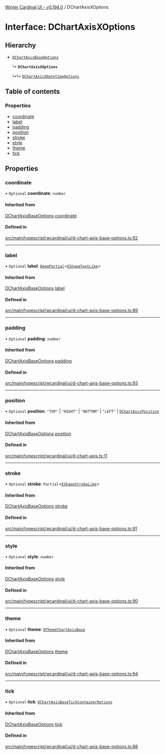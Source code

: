 [Winter Cardinal UI - v0.194.0](../index.md) / DChartAxisXOptions

# Interface: DChartAxisXOptions

## Hierarchy

- [`DChartAxisBaseOptions`](DChartAxisBaseOptions.md)

  ↳ **`DChartAxisXOptions`**

  ↳↳ [`DChartAxisXDatetimeOptions`](DChartAxisXDatetimeOptions.md)

## Table of contents

### Properties

- [coordinate](DChartAxisXOptions.md#coordinate)
- [label](DChartAxisXOptions.md#label)
- [padding](DChartAxisXOptions.md#padding)
- [position](DChartAxisXOptions.md#position)
- [stroke](DChartAxisXOptions.md#stroke)
- [style](DChartAxisXOptions.md#style)
- [theme](DChartAxisXOptions.md#theme)
- [tick](DChartAxisXOptions.md#tick)

## Properties

### coordinate

• `Optional` **coordinate**: `number`

#### Inherited from

[DChartAxisBaseOptions](DChartAxisBaseOptions.md).[coordinate](DChartAxisBaseOptions.md#coordinate)

#### Defined in

[src/main/typescript/wcardinal/ui/d-chart-axis-base-options.ts:92](https://github.com/winter-cardinal/winter-cardinal-ui/blob/v0.194.0/src/main/typescript/wcardinal/ui/d-chart-axis-base-options.ts#L92)

___

### label

• `Optional` **label**: [`DeepPartial`](../index.md#deeppartial)<[`EShapeTextLike`](EShapeTextLike.md)\>

#### Inherited from

[DChartAxisBaseOptions](DChartAxisBaseOptions.md).[label](DChartAxisBaseOptions.md#label)

#### Defined in

[src/main/typescript/wcardinal/ui/d-chart-axis-base-options.ts:89](https://github.com/winter-cardinal/winter-cardinal-ui/blob/v0.194.0/src/main/typescript/wcardinal/ui/d-chart-axis-base-options.ts#L89)

___

### padding

• `Optional` **padding**: `number`

#### Inherited from

[DChartAxisBaseOptions](DChartAxisBaseOptions.md).[padding](DChartAxisBaseOptions.md#padding)

#### Defined in

[src/main/typescript/wcardinal/ui/d-chart-axis-base-options.ts:93](https://github.com/winter-cardinal/winter-cardinal-ui/blob/v0.194.0/src/main/typescript/wcardinal/ui/d-chart-axis-base-options.ts#L93)

___

### position

• `Optional` **position**: ``"TOP"`` \| ``"RIGHT"`` \| ``"BOTTOM"`` \| ``"LEFT"`` \| [`DChartAxisPosition`](../index.md#dchartaxisposition)

#### Inherited from

[DChartAxisBaseOptions](DChartAxisBaseOptions.md).[position](DChartAxisBaseOptions.md#position)

#### Defined in

[src/main/typescript/wcardinal/ui/d-chart-axis.ts:11](https://github.com/winter-cardinal/winter-cardinal-ui/blob/v0.194.0/src/main/typescript/wcardinal/ui/d-chart-axis.ts#L11)

___

### stroke

• `Optional` **stroke**: `Partial`<[`EShapeStrokeLike`](EShapeStrokeLike.md)\>

#### Inherited from

[DChartAxisBaseOptions](DChartAxisBaseOptions.md).[stroke](DChartAxisBaseOptions.md#stroke)

#### Defined in

[src/main/typescript/wcardinal/ui/d-chart-axis-base-options.ts:91](https://github.com/winter-cardinal/winter-cardinal-ui/blob/v0.194.0/src/main/typescript/wcardinal/ui/d-chart-axis-base-options.ts#L91)

___

### style

• `Optional` **style**: `number`

#### Inherited from

[DChartAxisBaseOptions](DChartAxisBaseOptions.md).[style](DChartAxisBaseOptions.md#style)

#### Defined in

[src/main/typescript/wcardinal/ui/d-chart-axis-base-options.ts:90](https://github.com/winter-cardinal/winter-cardinal-ui/blob/v0.194.0/src/main/typescript/wcardinal/ui/d-chart-axis-base-options.ts#L90)

___

### theme

• `Optional` **theme**: [`DThemeChartAxisBase`](DThemeChartAxisBase.md)

#### Inherited from

[DChartAxisBaseOptions](DChartAxisBaseOptions.md).[theme](DChartAxisBaseOptions.md#theme)

#### Defined in

[src/main/typescript/wcardinal/ui/d-chart-axis-base-options.ts:94](https://github.com/winter-cardinal/winter-cardinal-ui/blob/v0.194.0/src/main/typescript/wcardinal/ui/d-chart-axis-base-options.ts#L94)

___

### tick

• `Optional` **tick**: [`DChartAxisBaseTickContainerOptions`](DChartAxisBaseTickContainerOptions.md)

#### Inherited from

[DChartAxisBaseOptions](DChartAxisBaseOptions.md).[tick](DChartAxisBaseOptions.md#tick)

#### Defined in

[src/main/typescript/wcardinal/ui/d-chart-axis-base-options.ts:88](https://github.com/winter-cardinal/winter-cardinal-ui/blob/v0.194.0/src/main/typescript/wcardinal/ui/d-chart-axis-base-options.ts#L88)
